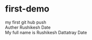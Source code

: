 # first-demo
my first git hub push
<br>
Auther Rushikesh Date
<br>
My full name is Rushikesh Dattatray Date

